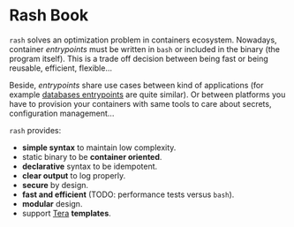 # Rash Book

`rash` solves an optimization problem in containers ecosystem. Nowadays, container *entrypoints*
must be written in `bash` or included in the binary (the program itself). This is a trade off
decision between being fast or being reusable, efficient, flexible...

Beside, *entrypoints* share use cases between kind of applications (for example
[databases entrypoints](https://github.com/pando85/entrypoint-examples) are quite similar).
Or between platforms you have to provision your containers with same tools to care about
secrets, configuration management...

`rash` provides:
- **simple syntax** to maintain low complexity.
- static binary to be **container oriented**.
- **declarative** syntax to be idempotent.
- **clear output** to log properly.
- **secure** by design.
- **fast and efficient** (TODO: performance tests versus `bash`).
- **modular** design.
- support [Tera](https://tera.netlify.app/) **templates**.
